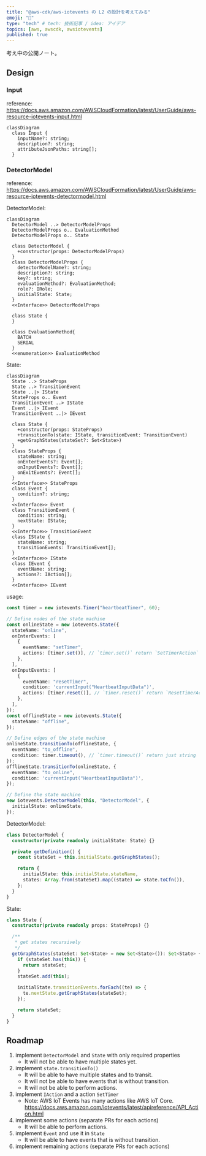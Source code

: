 ```yaml
---
title: "@aws-cdk/aws-iotevents の L2 の設計を考えてみる"
emoji: "📖"
type: "tech" # tech: 技術記事 / idea: アイデア
topics: [aws, awscdk, awsiotevents]
published: true
---
```


考え中の公開ノート。

## Design

### Input

reference: https://docs.aws.amazon.com/AWSCloudFormation/latest/UserGuide/aws-resource-iotevents-input.html

```mermaid
classDiagram
  class Input {
    inputName?: string;
    description?: string;
    attributeJsonPaths: string[];
  }
```

### DetectorModel

reference: https://docs.aws.amazon.com/AWSCloudFormation/latest/UserGuide/aws-resource-iotevents-detectormodel.html

DetectorModel:

```mermaid
classDiagram
  DetectorModel ..> DetectorModelProps
  DetectorModelProps o.. EvaluationMethod
  DetectorModelProps o.. State

  class DetectorModel {
    +constructor(props: DetectorModelProps)
  }
  class DetectorModelProps {
    detectorModelName?: string;
    description?: string;
    key?: string;
    evaluationMethod?: EvaluationMethod;
    role?: IRole;
    initialState: State;
  }
  <<Interface>> DetectorModelProps

  class State {
  }

  class EvaluationMethod{
    BATCH
    SERIAL
  }
  <<enumeration>> EvaluationMethod

```

State:

```mermaid
classDiagram
  State ..> StateProps
  State ..> TransitionEvent
  State ..|> IState
  StateProps o.. Event
  TransitionEvent ..> IState
  Event ..|> IEvent
  TransitionEvent ..|> IEvent

  class State {
    +constructor(props: StateProps)
    +transitionTo(state: IState, transitionEvent: TransitionEvent)
    +getGraphStates(stateSet?: Set<State>)
  }
  class StateProps {
    stateName: string;
    onEnterEvents?: Event[];
    onInputEvents?: Event[];
    onExitEvents?: Event[];
  }
  <<Interface>> StateProps
  class Event {
    condition?: string;
  }
  <<Interface>> Event
  class TransitionEvent {
    condition: string;
    nextState: IState;
  }
  <<Interface>> TransitionEvent
  class IState {
    stateName: string;
    transitionEvents: TransitionEvent[];
  }
  <<Interface>> IState
  class IEvent {
    eventName: string;
    actions?: IAction[];
  }
  <<Interface>> IEvent
```

usage:

```ts
const timer = new iotevents.Timer("heartbeatTimer", 60);

// Define nodes of the state machine
const onlineState = new iotevents.State({
  stateName: "online",
  onEnterEvents: [
    {
      eventName: "setTimer",
      actions: [timer.set()], // `timer.set()` return `SetTimerAction`
    },
  ],
  onInputEvents: [
    {
      eventName: "resetTimer",
      condition: 'currentInput("HeartbeatInputData")',
      actions: [timer.reset()], // `timer.reset()` return `ResetTimerAction`
    },
  ],
});
const offlineState = new iotevents.State({
  stateName: "offline",
});

// Define edges of the state machine
onlineState.transitionTo(offlineState, {
  eventName: "to_offline",
  condition: timer.timeout(), // `timer.timeout()` return just string
});
offlineState.transitionTo(onlineState, {
  eventName: "to_online",
  condition: 'currentInput("HeartbeatInputData")',
});

// Define the state machine
new iotevents.DetectorModel(this, "DetectorModel", {
  initialState: onlineState,
});
```

DetectorModel:

```ts
class DetectorModel {
  constructor(private readonly initialState: State) {}

  private getDefinition() {
    const stateSet = this.initialState.getGraphStates();

    return {
      initialState: this.initialState.stateName,
      states: Array.from(stateSet).map((state) => state.toCfn()),
    };
  }
}
```

State:

```ts
class State {
  constructor(private readonly props: StateProps) {}

  /**
   * get states recursively
   */
  getGraphStates(stateSet: Set<State> = new Set<State>()): Set<State> {
    if (stateSet.has(this)) {
      return stateSet;
    }
    stateSet.add(this);

    initialState.transitionEvents.forEach((te) => {
      te.nextState.getGraphStates(stateSet);
    });

    return stateSet;
  }
}
```

## Roadmap

1. implement `DetectorModel` and `State` with only required properties
   - It will not be able to have multiple states yet.
2. implement `state.transitionTo()`
   - It will be able to have multiple states and to transit.
   - It will not be able to have events that is without transition.
   - It will not be able to perform actions.
3. implement `IAction` and a action `SetTimer`
   - Note: AWS IoT Events has many actions like AWS IoT Core. https://docs.aws.amazon.com/iotevents/latest/apireference/API_Action.html
4. implement some actions (separate PRs for each actions)
   - It will be able to perform actions.
5. implement `Event` and use it in `State`
   - It will be able to have events that is without transition.
6. implement remaining actions (separate PRs for each actions)
